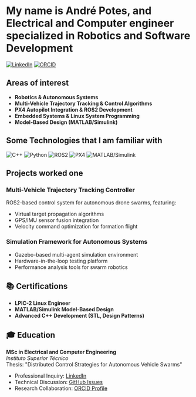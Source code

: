 # My name is André Potes, and Electrical and Computer engineer specialized in Robotics and Software Development

[![LinkedIn](https://img.shields.io/badge/LinkedIn-Profile-blue?style=flat&logo=linkedin)](https://www.linkedin.com/in/andre-potes/)
[![ORCID](https://img.shields.io/badge/ORCID-0009-0005-3040-7856-green?style=flat)](https://orcid.org/0009-0005-3040-7856)

## Areas of interest
- **Robotics & Autonomous Systems**
- **Multi-Vehicle Trajectory Tracking & Control Algorithms**
- **PX4 Autopilot Integration & ROS2 Development**
- **Embedded Systems & Linux System Programming**
- **Model-Based Design (MATLAB/Simulink)**

## Some Technologies that I am familiar with
![C++](https://img.shields.io/badge/-C++-00599C?logo=c%2B%2B&logoColor=white)
![Python](https://img.shields.io/badge/-Python-3776AB?logo=python&logoColor=white)
![ROS2](https://img.shields.io/badge/-ROS2-22314E?logo=ros&logoColor=white)
![PX4](https://img.shields.io/badge/-PX4_Autopilot-00A3E0)
![MATLAB/Simulink](https://img.shields.io/badge/-MATLAB/Simulink-0076A8)

## Projects worked one
### Multi-Vehicle Trajectory Tracking Controller
ROS2-based control system for autonomous drone swarms, featuring:
- Virtual target propagation algorithms
- GPS/IMU sensor fusion integration
- Velocity command optimization for formation flight

### Simulation Framework for Autonomous Systems
- Gazebo-based multi-agent simulation environment
- Hardware-in-the-loop testing platform
- Performance analysis tools for swarm robotics

## 📚 Certifications
- **LPIC-2 Linux Engineer**
- **MATLAB/Simulink Model-Based Design**
- **Advanced C++ Development (STL, Design Patterns)**

## 🎓 Education
**MSc in Electrical and Computer Engineering**  
*Instituto Superior Técnico*  
Thesis: "Distributed Control Strategies for Autonomous Vehicle Swarms"

- Professional Inquiry: [LinkedIn](https://www.linkedin.com/in/andre-potes/)
- Technical Discussion: [GitHub Issues](https://github.com/yourusername)
- Research Collaboration: [ORCID Profile](https://orcid.org/0009-0005-3040-7856)
